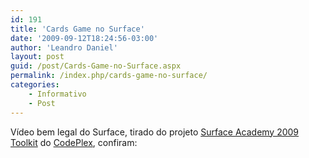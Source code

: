 ```yaml
---
id: 191
title: 'Cards Game no Surface'
date: '2009-09-12T18:24:56-03:00'
author: 'Leandro Daniel'
layout: post
guid: /post/Cards-Game-no-Surface.aspx
permalink: /index.php/cards-game-no-surface/
categories:
    - Informativo
    - Post
---
```


Vídeo bem legal do Surface, tirado do projeto [Surface Academy 2009 Toolkit](http://surfaceacademy2009.codeplex.com/) do [CodePlex](http://www.codeplex.com/), confiram:

 <object height="385" width="640"><param name="movie" value="http://www.youtube.com/v/B8m26mJnPKk&hl=pt-br&fs=1&rel=0&color1=0x2b405b&color2=0x6b8ab6"></param><param name="allowFullScreen" value="true"></param><param name="allowscriptaccess" value="always"></param><embed allowfullscreen="true" allowscriptaccess="always" height="385" src="http://www.youtube.com/v/B8m26mJnPKk&hl=pt-br&fs=1&rel=0&color1=0x2b405b&color2=0x6b8ab6" type="application/x-shockwave-flash" width="600"></embed></object>